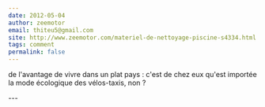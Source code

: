 ```yaml
---
date: 2012-05-04
author: zeemotor
email: thiteu5@gmail.com
site: http://www.zeemotor.com/materiel-de-nettoyage-piscine-s4334.html
tags: comment
permalink: false
---
```


<p>de l'avantage de vivre dans un plat pays : c'est de chez eux qu'est importée la mode écologique des vélos-taxis, non ? </p>
---